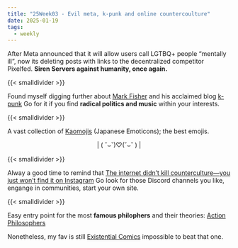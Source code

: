 ```yaml
---
title: "25Week03 - Evil meta, k-punk and online countercoulture"
date: 2025-01-19
tags:
  - weekly
---
```


After Meta announced that it will allow users call LGTBQ+ people “mentally ill”, now its deleting posts with links to the decentralized competitor Pixelfed. **Siren Servers against humanity, once again.**

{{< smalldivider  >}}

Found myself digging further about [Mark Fisher](https://en.wikipedia.org/wiki/Mark_Fisher) and his acclaimed blog [k-punk](https://k-punk.org/) Go for it if you find **radical politics and music** within your interests.

{{< smalldivider  >}}

A vast collection of [Kaomojis](https://kaomoji.ru/en/) (Japanese Emoticons); the best emojis.

<p align="center">| ( ˘⌣˘)♡(˘⌣˘ ) |</p> 

{{< smalldivider  >}}

Alway a good time to remind that [The internet didn’t kill counterculture—you just won’t find it on Instagram](https://www.documentjournal.com/2021/01/the-internet-didnt-kill-counterculture-you-just-wont-find-it-on-instagram/) Go look for those Discord channels you like, engange in communities, start your own site.

{{< smalldivider  >}}

Easy entry point for the most **famous philophers** and their theories: [Action Philosophers](https://www.actionphilosophers.com/)

Nonetheless, my fav is still [Existential Comics](https://existentialcomics.com/) impossible to beat that one.
